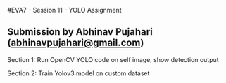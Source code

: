 #EVA7 - Session 11 - YOLO Assignment

## Submission by Abhinav Pujahari (abhinavpujahari@gmail.com)

Section 1:
Run OpenCV YOLO code on self image, show detection output

Section 2:
Train Yolov3 model on custom dataset
